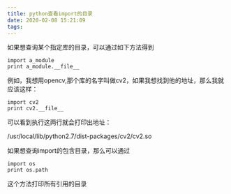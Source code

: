 ```yaml
---
title: python查看import的目录
date: 2020-02-08 15:21:09
tags:
---
```

如果想查询某个指定库的目录，可以通过如下方法得到

    
    
    import a_module
    print a_module.__file__

  
例如，我想用opencv,那个库的名字叫做cv2，如果我想找到他的地址，那么我就应该这样：

    
    
    import cv2
    print cv2.__file__

  
可以看到执行这两行就会打印出地址：

/usr/local/lib/python2.7/dist-packages/cv2/cv2.so  

  

如果想查询import的包含目录，那么可以通过

    
    
    import os
    print os.path

  
这个方法打印所有引用的目录

